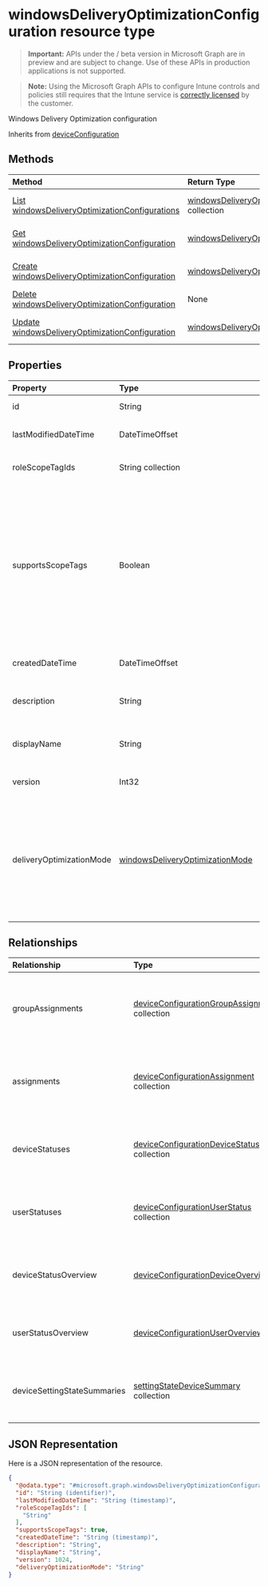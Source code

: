 ﻿# windowsDeliveryOptimizationConfiguration resource type

> **Important:** APIs under the / beta version in Microsoft Graph are in preview and are subject to change. Use of these APIs in production applications is not supported.

> **Note:** Using the Microsoft Graph APIs to configure Intune controls and policies still requires that the Intune service is [correctly licensed](https://go.microsoft.com/fwlink/?linkid=839381) by the customer.

Windows Delivery Optimization configuration

Inherits from [deviceConfiguration](../resources/intune-deviceconfig-deviceconfiguration.md)

## Methods
|Method|Return Type|Description|
|:---|:---|:---|
|[List windowsDeliveryOptimizationConfigurations](../api/intune-deviceconfig-windowsdeliveryoptimizationconfiguration-list.md)|[windowsDeliveryOptimizationConfiguration](../resources/intune-deviceconfig-windowsdeliveryoptimizationconfiguration.md) collection|List properties and relationships of the [windowsDeliveryOptimizationConfiguration](../resources/intune-deviceconfig-windowsdeliveryoptimizationconfiguration.md) objects.|
|[Get windowsDeliveryOptimizationConfiguration](../api/intune-deviceconfig-windowsdeliveryoptimizationconfiguration-get.md)|[windowsDeliveryOptimizationConfiguration](../resources/intune-deviceconfig-windowsdeliveryoptimizationconfiguration.md)|Read properties and relationships of the [windowsDeliveryOptimizationConfiguration](../resources/intune-deviceconfig-windowsdeliveryoptimizationconfiguration.md) object.|
|[Create windowsDeliveryOptimizationConfiguration](../api/intune-deviceconfig-windowsdeliveryoptimizationconfiguration-create.md)|[windowsDeliveryOptimizationConfiguration](../resources/intune-deviceconfig-windowsdeliveryoptimizationconfiguration.md)|Create a new [windowsDeliveryOptimizationConfiguration](../resources/intune-deviceconfig-windowsdeliveryoptimizationconfiguration.md) object.|
|[Delete windowsDeliveryOptimizationConfiguration](../api/intune-deviceconfig-windowsdeliveryoptimizationconfiguration-delete.md)|None|Deletes a [windowsDeliveryOptimizationConfiguration](../resources/intune-deviceconfig-windowsdeliveryoptimizationconfiguration.md).|
|[Update windowsDeliveryOptimizationConfiguration](../api/intune-deviceconfig-windowsdeliveryoptimizationconfiguration-update.md)|[windowsDeliveryOptimizationConfiguration](../resources/intune-deviceconfig-windowsdeliveryoptimizationconfiguration.md)|Update the properties of a [windowsDeliveryOptimizationConfiguration](../resources/intune-deviceconfig-windowsdeliveryoptimizationconfiguration.md) object.|

## Properties
|Property|Type|Description|
|:---|:---|:---|
|id|String|Key of the entity. Inherited from [deviceConfiguration](../resources/intune-deviceconfig-deviceconfiguration.md)|
|lastModifiedDateTime|DateTimeOffset|DateTime the object was last modified. Inherited from [deviceConfiguration](../resources/intune-deviceconfig-deviceconfiguration.md)|
|roleScopeTagIds|String collection|List of Scope Tags for this Entity instance. Inherited from [deviceConfiguration](../resources/intune-deviceconfig-deviceconfiguration.md)|
|supportsScopeTags|Boolean|Indicates whether or not the underlying Device Configuration supports the assignment of scope tags. Assigning to the ScopeTags property is not allowed when this value is false and entities will not be visible to scoped users. This occurs for Legacy policies created in Silverlight and can be resolved by deleting and recreating the policy in the Azure Portal. This property is read-only. Inherited from [deviceConfiguration](../resources/intune-deviceconfig-deviceconfiguration.md)|
|createdDateTime|DateTimeOffset|DateTime the object was created. Inherited from [deviceConfiguration](../resources/intune-deviceconfig-deviceconfiguration.md)|
|description|String|Admin provided description of the Device Configuration. Inherited from [deviceConfiguration](../resources/intune-deviceconfig-deviceconfiguration.md)|
|displayName|String|Admin provided name of the device configuration. Inherited from [deviceConfiguration](../resources/intune-deviceconfig-deviceconfiguration.md)|
|version|Int32|Version of the device configuration. Inherited from [deviceConfiguration](../resources/intune-deviceconfig-deviceconfiguration.md)|
|deliveryOptimizationMode|[windowsDeliveryOptimizationMode](../resources/intune-deviceconfig-windowsdeliveryoptimizationmode.md)|Specifies the download method that delivery optimization can use to manage network bandwidth consumption for large content distribution scenarios. Possible values are: `userDefined`, `httpOnly`, `httpWithPeeringNat`, `httpWithPeeringPrivateGroup`, `httpWithInternetPeering`, `simpleDownload`, `bypassMode`.|

## Relationships
|Relationship|Type|Description|
|:---|:---|:---|
|groupAssignments|[deviceConfigurationGroupAssignment](../resources/intune-deviceconfig-deviceconfigurationgroupassignment.md) collection|The list of group assignments for the device configuration profile. Inherited from [deviceConfiguration](../resources/intune-deviceconfig-deviceconfiguration.md)|
|assignments|[deviceConfigurationAssignment](../resources/intune-deviceconfig-deviceconfigurationassignment.md) collection|The list of assignments for the device configuration profile. Inherited from [deviceConfiguration](../resources/intune-deviceconfig-deviceconfiguration.md)|
|deviceStatuses|[deviceConfigurationDeviceStatus](../resources/intune-deviceconfig-deviceconfigurationdevicestatus.md) collection|Device configuration installation status by device. Inherited from [deviceConfiguration](../resources/intune-deviceconfig-deviceconfiguration.md)|
|userStatuses|[deviceConfigurationUserStatus](../resources/intune-deviceconfig-deviceconfigurationuserstatus.md) collection|Device configuration installation status by user. Inherited from [deviceConfiguration](../resources/intune-deviceconfig-deviceconfiguration.md)|
|deviceStatusOverview|[deviceConfigurationDeviceOverview](../resources/intune-deviceconfig-deviceconfigurationdeviceoverview.md)|Device Configuration devices status overview Inherited from [deviceConfiguration](../resources/intune-deviceconfig-deviceconfiguration.md)|
|userStatusOverview|[deviceConfigurationUserOverview](../resources/intune-deviceconfig-deviceconfigurationuseroverview.md)|Device Configuration users status overview Inherited from [deviceConfiguration](../resources/intune-deviceconfig-deviceconfiguration.md)|
|deviceSettingStateSummaries|[settingStateDeviceSummary](../resources/intune-deviceconfig-settingstatedevicesummary.md) collection|Device Configuration Setting State Device Summary Inherited from [deviceConfiguration](../resources/intune-deviceconfig-deviceconfiguration.md)|

## JSON Representation
Here is a JSON representation of the resource.
<!-- {
  "blockType": "resource",
  "keyProperty": "id",
  "@odata.type": "microsoft.graph.windowsDeliveryOptimizationConfiguration"
}
-->
``` json
{
  "@odata.type": "#microsoft.graph.windowsDeliveryOptimizationConfiguration",
  "id": "String (identifier)",
  "lastModifiedDateTime": "String (timestamp)",
  "roleScopeTagIds": [
    "String"
  ],
  "supportsScopeTags": true,
  "createdDateTime": "String (timestamp)",
  "description": "String",
  "displayName": "String",
  "version": 1024,
  "deliveryOptimizationMode": "String"
}
```











